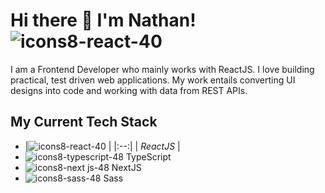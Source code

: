 # Hi there 👋 I'm Nathan! ![icons8-react-40](https://user-images.githubusercontent.com/90692293/181200101-3500b9fb-6997-4d85-a1f8-494442c6b685.png)


I am a Frontend Developer who mainly works with ReactJS. I love building practical, test driven web applications. My work entails converting UI designs into code and working with data from REST APIs.

## My Current Tech Stack
* |![icons8-react-40](https://user-images.githubusercontent.com/90692293/181200101-3500b9fb-6997-4d85-a1f8-494442c6b685.png) | 
|:--:| 
| *ReactJS* |
* ![icons8-typescript-48](https://user-images.githubusercontent.com/90692293/181202728-a04ae53b-32e2-47b6-9f23-dfaeb0f32d79.png) TypeScript
* ![icons8-next js-48](https://user-images.githubusercontent.com/90692293/181202925-b942e9c9-3dec-4615-a9b1-4313b8d69810.png) NextJS
* ![icons8-sass-48](https://user-images.githubusercontent.com/90692293/181203203-42d7842d-4372-4f7a-b911-6c7e059663ee.png) Sass
